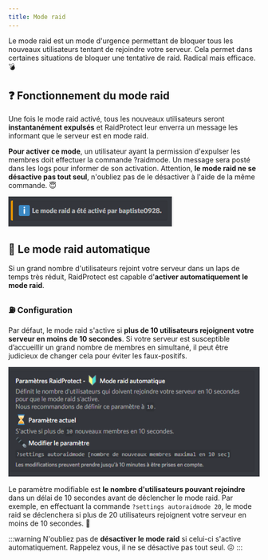 ```yaml
---
title: Mode raid
---
```


Le mode raid est un mode d'urgence permettant de bloquer tous les nouveaux utilisateurs tentant de rejoindre votre serveur. Cela permet dans certaines situations de bloquer une tentative de raid. Radical mais efficace. 💣 

## ❓ Fonctionnement du mode raid

Une fois le mode raid activé, tous les nouveaux utilisateurs seront **instantanément expulsés** et RaidProtect leur enverra un message les informant que le serveur est en mode raid.

**Pour activer ce mode**, un utilisateur ayant la permission d'expulser les membres doit effectuer la commande ?raidmode. Un message sera posté dans les logs pour informer de son activation. Attention, **le mode raid ne se désactive pas tout seul**, n'oubliez pas de le désactiver à l'aide de la même commande. 😇 

![Capture d'écran mode raid activé](../assets/raidmode-active-raidprotect.png)

## 📡 Le mode raid automatique

Si un grand nombre d'utilisateurs rejoint votre serveur dans un laps de temps très réduit, RaidProtect est capable d'**activer automatiquement le mode raid**.

### ⛽ Configuration

Par défaut, le mode raid s'active si **plus de 10 utilisateurs rejoignent votre serveur en moins de 10 secondes**. Si votre serveur est susceptible d’accueillir un grand nombre de membres en simultané, il peut être judicieux de changer cela pour éviter les faux-positifs.

![Capture d'écran mode raid automatique](../assets/raidmode-auto-raidprotect.png)

Le paramètre modifiable est **le nombre d'utilisateurs pouvant rejoindre** dans un délai de 10 secondes avant de déclencher le mode raid. Par exemple, en effectuant la commande `?settings autoraidmode 20`, le mode raid se déclenchera si plus de 20 utilisateurs rejoignent votre serveur en moins de 10 secondes. 🍃 

:::warning
N'oubliez pas de **désactiver le mode raid** si celui-ci s'active automatiquement. Rappelez vous, il ne se désactive pas tout seul. 😖 
:::
